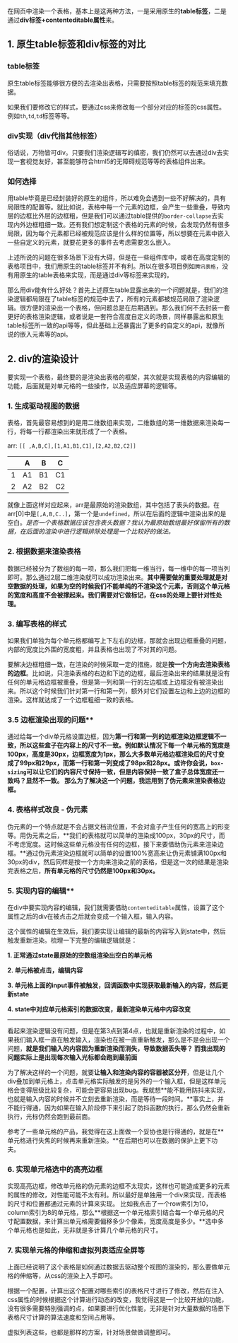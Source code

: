 在网页中渲染一个表格，基本上是这两种方法，一是采用原生的**table标签**，二是通过**div标签+contenteditable属性**来。

## 1. 原生table标签和div标签的对比
### table标签
原生table标签能够很方便的去渲染出表格，只需要按照table标签的规范来填充数据。

如果我们要修改它的样式，要通过css来修改每一个部分对应的标签的css属性。例如`th`,`td`,`td`标签等等。

### div实现（div代指其他标签）
俗话说，万物皆可div。只要我们渲染逻辑写的缜密，我们仍然可以去通过div去实现一套视觉友好，甚至能够符合html5的无障碍规范等等的表格组件出来。

### 如何选择
用table毕竟是已经封装好的原生的组件，所以难免会遇到一些不好解决的，具有局限性的配置等。就比如说，表格中每一个元素的边框，会产生一些重叠，导致内层的边框比外层的边框粗，但是我们可以通过table提供的`border-collapse`去实现内外边框粗细一致。还有我们想定制这个表格的元素的时候，会发现仍然有很多局限，因为每个元素都已经被规范应该是什么样的位置等，所以想要在元素中嵌入一些自定义的元素，就要花更多的事件去考虑需要怎么嵌入。  

上述所说的问题在很多场景下没有大碍，但是在一些组件库中，或者在高度定制的表格项目中，我们用原生的table标签并不有利。所以在很多项目例如`腾讯表格`，没有用原生的table表格来实现，而是通过div等标签来实现的。

那么用div能有什么好处？首先上述原生table显露出来的一个问题就是，我们的渲染逻辑都局限在了table标签的规范中去了，所有的元素都被规范局限了渲染逻辑。很方便的渲染出一个表格，但问题总是在后期遇到。那么我们何不去封装一套更好的表格渲染逻辑，或者说是一套符合高度自定义的场景，同样暴露出和原生table标签所一致的api等等，但此基础上还暴露出了更多的自定义的api，就像所说的嵌入元素等的api。

## 2. div的渲染设计
要实现一个表格，最终要的是渲染出表格的框架，其次就是实现表格的内容编辑的功能，后面就是对单元格的一些操作，以及适应屏幕的逻辑等。

### 1. 生成驱动视图的数据
表格，首先最容易想到的是用二维数组来实现，二维数组的第一维数据来渲染每一行，将每一行都渲染出来就形成了一个表格。

arr: `[[ ,A,B,C],[1,A1,B1,C1],[2,A2,B2,C2]]`

|        |   A   |   B   |   C   |
|  ----  | ----  | ----  | ----  |
| 1      |   A1  |   B1  |   C1  |
| 2      |   A2  |   B2  |   C2  |

就像上面这样对应起来，arr是最原始的渲染数组，其中包括了表头的数据。在arr[0]中是`[,A,B,C..]`，第一个是`undefined`，所以在后面的逻辑中渲染出来的是空白。*是否一个表格数据应该包含表头数据？我认为最原始数组最好保留所有的数据，在后面的渲染中进行逻辑排除处理是一个比较好的做法。*

### 2. 根据数据来渲染表格
数据已经被分为了数组的每一项，那么我们把每一维当行，每一维中的每一项当列即可。那么通过2层二维渲染就可以成功渲染出来。**其中需要做的重要处理就是对空数据的处理，如果为空的时候我们不能单纯的不渲染这个元素，否则这个单元格的宽度和高度不会被撑起来。我们需要对它做标记，在css的处理上要针对性处理。**

### 3. 编写表格的样式
如果我们单独为每个单元格都编写上下左右的边框，那就会出现边框重叠的问题，内部的宽度比外围的宽度粗，并且表格也出现了不对其的问题。

要解决边框粗细一致，在渲染的时候采取一定的措施，就是**按一个方向去渲染表格的边框**。比如说，只渲染表格的右边和下边的边框，最后渲染出来的结果就是没有任何的单元格边框被重叠，但是第一列和第一行的左边框或上边框没有被渲染出来。所以这个时候我们针对第一行和第一列，额外对它们设置左边和上边的边框的渲染。这样就达成了一个边框粗细一致的表格。

### 3.5 边框渲染出现的问题**
通过给每一个div单元格设置边框，因为**第一行和第一列的边框渲染边框逻辑不一致，所以这些盒子在内容上的尺寸不一致。**例如默认情况下每一个单元格的宽度是100px，高度是30px，边框宽度为1px，那么**大多数单元格边框渲染后的尺寸变成了99px和29px，而第一行和第一列变成了98px和28px。**或许你会说，`box-sizing`可以让它们的内容尺寸保持一致，但是内容保持一致了盒子总体宽度还一致吗？显然不一致。 那么为了解决这一个问题，我运用到了**伪元素来渲染表格边框。**


### 4. 表格样式改良 - 伪元素
伪元素的一个特点就是不会占据文档流位置，不会对盒子产生任何的宽高上的形变等。用伪元素之后，**我们的表格就可以简单的渲染成100px，30px的尺寸，而不考虑宽度。这时候这些单元格没有任何的边框，接下来要借助伪元素来渲染边框。**通过伪元素渲染边框就可以简单的设置100%宽高来让伪元素铺满100px和30px的div，然后同样是按一个方向来渲染之前的表格，但是这一次的结果是渲染完表格之后，**所有单元格的尺寸仍然是100px和30px。**

### 5. 实现内容的编辑**
在div中要实现内容的编辑，我们就需要借助`contenteditable`属性，设置了这个属性之后的div在被点击之后就会变成一个输入框，输入内容。

这个属性的编辑在生效后，我们要实现让编辑的最新的内容写入到state中，然后触发重新渲染。梳理一下完整的编辑逻辑就是：

**1. 正常通过state最原始的空数组渲染出空白的单元格**

**2. 单元格被点击，编辑内容**

**3. 单元格上面的input事件被触发，回调函数中实现获取最新输入的内容，然后更新state**

**4. state中对应单元格索引的数据改变，最新渲染单元格中内容改变**

----
看起来渲染逻辑没有问题，但是在第3点到第4点，也就是重新渲染的过程中，如果我们输入框一直在触发输入，渲染也在被一直重新触发，那么是不是会出现一个问题，**就是我们输入的内容因为重新渲染而消失，导致数据丢失等？ 而我出现的问题实际上是出现每次输入光标都会跑到最前面**

为了解决这样的一个问题，就要**让输入和渲染内容的容器被区分开**，但是让几个div叠加到单元格上，点击单元格实际触发的是另外的一个输入框，但是这样单元格会变得层级比较复杂，可能会更容易出现bug。我就想**能不能用防抖来实现，也就是输入内容的时候并不立刻去重新渲染，而是等待一段时间。**事实上，并不能行得通，因为如果在输入阶段停下来引起了防抖函数的执行，那么仍然会重新执行，光标仍然会跑到最前面。 

参考了一些单元格的产品，我觉得在这上面做一个妥协也是行得通的，就是在**单元格进行失焦的时候再来重新渲染。**在后期也可以在数据的保护上更下功夫。

### 6. 实现单元格选中的高亮边框
实现高亮边框，修改单元格的伪元素的边框不太现实，这样也可能造成更多的元素的属性的修改，对性能可能不太有利。所以最好是单独用一个div来实现，而表格的尺寸和位置都通过元素的计算来实现。 比如我点击了一个row索引为10，column索引为8的单元格，那么**根据这一个单元格索引结合每一个单元格的尺寸配置数据，来计算出单元格需要偏移多少个像素，宽度高度是多少。**选中多个单元格也是如此，无非就是多计算几个单元格的尺寸。

### 7. 实现单元格的伸缩和虚拟列表适应全屏等
上面已经说明了这个表格是如何通过数据去驱动整个视图的渲染的，那么要做单元格的伸缩等，从css的渲染上入手即可。

根据一个配置，计算出这个配置对哪些索引的表格尺寸进行了修改，然后在注入css属性的时候根据这个计算进行动态的改变，我觉得这是一个比较开放的功能，没有很多需要特别强调的点，如果要进行优化性能，无非是针对大量数据的场景下表格尺寸计算的算法速度和空间占用等。

虚拟列表这些，也都是那样的方案，针对场景做做调整即可。
